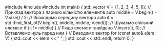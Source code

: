 #include <iostream>
#include <vector>
#include <algorithm>
int main() {
    std::vector<int> V = {1, 2, 3, 4, 5, 6}; // Приклад вектора з парною кількістю елементів
    auto middle = V.begin() + V.size() / 2; // Знаходимо середину вектора
    auto it = std::find_first_of(V.begin(), middle, middle, V.end()); // Шукаємо спільний елемент
    if (it != middle) { // Якщо елемент знайдено
        V.insert(it, 0); // Вставляємо нуль перед ним
    }
    // Виводимо вектор
    for (const auto& elem : V) {
        std::cout << elem << " ";
    }
    std::cout << std::endl;
    return 0;
}
